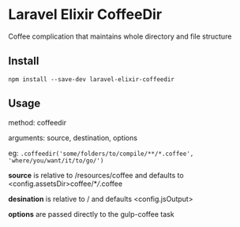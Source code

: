 Laravel Elixir CoffeeDir
=========================

Coffee complication that maintains whole directory and file structure


## Install

```
npm install --save-dev laravel-elixir-coffeedir
```

## Usage

method: coffeedir

arguments: source, destination, options

eg:
```.coffeedir('some/folders/to/compile/**/*.coffee', 'where/you/want/it/to/go/')```

**source** is relative to /resources/coffee and defaults to <config.assetsDir>coffee/\**/*.coffee

**desination** is relative to / and defaults <config.jsOutput>

**options** are passed directly to the gulp-coffee task
